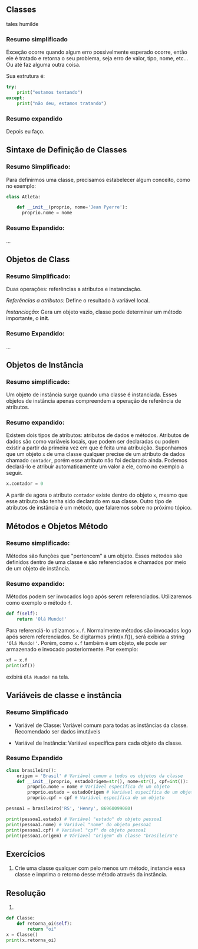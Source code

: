 
## Classes
tales humilde

### Resumo simplificado

Exceção ocorre quando algum erro possivelmente esperado ocorre, então ele é tratado e retorna o seu problema, seja erro de valor, tipo, nome, etc... Ou até faz alguma outra coisa.

Sua estrutura é: <br>
~~~python
try:
    print("estamos tentando")
except:
    print("não deu, estamos tratando")
~~~

### Resumo expandido

Depois eu faço.



## Sintaxe de Definição de Classes

### Resumo Simplificado:
Para definirmos uma classe, precisamos estabelecer algum conceito, como no exemplo:

~~~python
class Atleta:

	def __init__(proprio, nome='Jean Pyerre'):
	  proprio.nome = nome

~~~
### Resumo Expandido:
...

## Objetos de Class

### Resumo Simplificado:
Duas operações: referências a atributos e instanciação.

*Referências a atributos:* Define o resultado à variável local.

*Instanciação*: Gera um objeto vazio, classe pode determinar um método importante, o ____init____.

### Resumo Expandido:
...

## Objetos de Instância

### Resumo simplificado:
Um objeto de instância surge quando uma classe é instanciada. Esses objetos de instância apenas compreendem a operação de referência de atributos.

### Resumo expandido:
Existem dois tipos de atributos: atributos de dados e métodos. Atributos de dados são como variáveis locais, que podem ser declaradas ou podem existir a partir da primeira vez em que é feita uma atribuição. 
Suponhamos que um objeto `x` de uma classe qualquer precise de um atributo de dados chamado `contador`, porém esse atributo não foi declarado ainda. Podemos declará-lo e atribuir automaticamente um valor a ele, como no exemplo a seguir.
~~~python
x.contador = 0
~~~
A partir de agora o atributo `contador` existe dentro do objeto `x`, mesmo que esse atributo não tenha sido declarado em sua classe.
Outro tipo de atributos de instância é um método, que falaremos sobre no próximo tópico.

## Métodos e Objetos Método

### Resumo simplificado:
Métodos são funções que "pertencem" a um objeto. Esses métodos são definidos dentro de uma classe e são referenciados e chamados por meio de um objeto de instância.

### Resumo expandido:
Métodos podem ser invocados logo após serem referenciados. Utilizaremos como exemplo o método `f`.
~~~python
def f(self):
    return 'Olá Mundo!'
~~~
Para referenciá-lo utlizamos `x.f`.
Normalmente métodos são invocados logo após serem referenciados. Se digitarmos print(x.f()), será exibida a string `'Olá Mundo!'`.
Porém, como `x.f` também é um objeto, ele pode ser armazenado e invocado posteriormente. Por exemplo:
~~~python
xf = x.f
print(xf())
~~~
exibirá `Olá Mundo!` na tela.

## Variáveis de classe e instância

### Resumo Simplificado
* Variável de Classe: 
Variável comum para todas as instâncias da classe.
Recomendado ser dados imutáveis

* Variável de Instância:
Variável específica para cada objeto da classe.

### Resumo Expandido

~~~python
class brasileiro():
	origem = 'Brasil' # Variável comum a todos os objetos da classe
	def __init__(proprio, estadoOrigem=str(), nome=str(), cpf=int()):
		proprio.nome = nome # Variável específica de um objeto
		proprio.estado = estadoOrigem # Variável específica de um objeto
		proprio.cpf = cpf # Variável específica de um objeto

pessoa1 = brasileiro('RS', 'Henry', 86960099080)

print(pessoa1.estado) # Variável "estado" do objeto pessoa1
print(pessoa1.nome) # Variável "nome" do objeto pessoa1
print(pessoa1.cpf) # Variável "cpf" do objeto pessoa1
print(pessoa1.origem) # Váriavel "origem" da classe "brasileiro"e
~~~

## Exercícios

1. Crie uma classe qualquer com pelo menos um método, instancie essa classe e imprima o retorno desse método através da instância.

## Resolução

1.
~~~python
def Classe:
    def retorna_oi(self):
        return "oi"
x = Classe()
print(x.retorna_oi)
~~~

